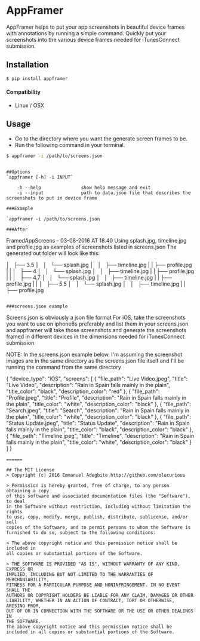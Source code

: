 # AppFramer
AppFramer helps to put your app screenshots in beautiful device frames with annotations by running a simple command.
Quickly put your screenshots into the various device frames needed for iTunesConnect submission.

## Installation
```sh
$ pip install appframer
```
#### Compatibility
* Linux / OSX


## Usage
* Go to the directory where you want the generate screen frames to be.
* Run the following command in your terminal.
```sh
$ appframer -i /path/to/screens.json
```
```

##Options
`appframer [-h] -i INPUT`

	-h --help				show help message and exit
	-i --input				path to data.json file that describes the screenshots to put in device frame

###Example

`appframer -i /path/to/screens.json

###After
```
FramedAppScreens - 03-08-2016 AT 18.40
Using splash.jpg, timeline.jpg and profile.jpg as examples of screenshots listed in screens.json
The generated out folder will look like this:

│   ├── 3.5
│   │   └── splash.jpg
│   │   ├── timeline.jpg
|	|	├── profile.jpg
|   |
│   ├── 4
│   │   └── splash.jpg
│   │   ├── timeline.jpg
|	|	├── profile.jpg
|   |
│   ├── 4.7
│   │   └── splash.jpg
│   │   ├── timeline.jpg
|	|	├── profile.jpg
|   |
│   ├── 5.5
│   │   └── splash.jpg
│   │   ├── timeline.jpg
|	|	├── profile.jpg

```

###screens.json example
```
Screens.json is obviously a json file format
For iOS, take the screenshots you want to use on iphone6s preferably
and list them in your screens.json and appframer will take those screenshots and generate
the screenshots framed in different devices in the dimensions needed for iTunesConnect submission

NOTE: In the screens.json example below, I'm assuming the screenshot images are in the same directory
as the screens.json file itself and I'll be running the command from the same directory

{
    "device_type": "iOS",
    "screens": [
        {
            "file_path": "Live Video.jpeg",
            "title": "Live Video",
            "description": "Rain in Spain falls mainly in the plain",
            "title_color": "black",
            "description_color": "red"
        },
        {
            "file_path": "Profile.jpeg",
            "title": "Profile",
            "description": "Rain in Spain falls mainly in the plain",
            "title_color": "white",
            "description_color": "black"
        },
        {
            "file_path": "Search.jpeg",
            "title": "Search",
            "description": "Rain in Spain falls mainly in the plain",
            "title_color": "white",
            "description_color": "black"
        },
        {
            "file_path": "Status Update.jpeg",
            "title": "Status Update",
            "description": "Rain in Spain falls mainly in the plain",
            "title_color": "black",
            "description_color": "black"
        },
        {
            "file_path": "Timeline.jpeg",
            "title": "Timeline",
            "description": "Rain in Spain falls mainly in the plain",
            "title_color": "white",
            "description_color": "black"
        }
    ]
}

```
======

## The MIT License
> Copyright (c) 2016 Emmanuel Adegbite http://github.com/olucurious

> Permission is hereby granted, free of charge, to any person obtaining a copy
of this software and associated documentation files (the "Software"), to deal
in the Software without restriction, including without limitation the rights
to use, copy, modify, merge, publish, distribute, sublicense, and/or sell
copies of the Software, and to permit persons to whom the Software is
furnished to do so, subject to the following conditions:

> The above copyright notice and this permission notice shall be included in
all copies or substantial portions of the Software.

> THE SOFTWARE IS PROVIDED "AS IS", WITHOUT WARRANTY OF ANY KIND, EXPRESS OR
IMPLIED, INCLUDING BUT NOT LIMITED TO THE WARRANTIES OF MERCHANTABILITY,
FITNESS FOR A PARTICULAR PURPOSE AND NONINFRINGEMENT. IN NO EVENT SHALL THE
AUTHORS OR COPYRIGHT HOLDERS BE LIABLE FOR ANY CLAIM, DAMAGES OR OTHER
LIABILITY, WHETHER IN AN ACTION OF CONTRACT, TORT OR OTHERWISE, ARISING FROM,
OUT OF OR IN CONNECTION WITH THE SOFTWARE OR THE USE OR OTHER DEALINGS IN
THE SOFTWARE.
The above copyright notice and this permission notice shall be included in all copies or substantial portions of the Software.
